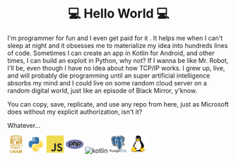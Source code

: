 <h1 align="center">&#128187; Hello World &#128187;</h1>
<p>I'm programmer for fun and I even get paid for it . It helps me when I can't sleep at night and it obsesses me to materialize my idea into hundreds lines of code. Sometimes I can create an app in Kotlin for Android, and other times, I can build an exploit in Python, why not? If I wanna be like Mr. Robot, I'll be, even though I have no idea about how TCP/IP works. I grew up, live, and will probably die programming until an super artificial intelligence absorbs my mind and I could live on some random cloud server on a random digital world, just like an episode of Black Mirror, y'know.</p>

<p>You can copy, save, replicate, and use any repo from here, just as Microsoft does without my explicit authorization, isn't it?</p>
<p>Whatever...</p>

<p>
    <img src="https://raw.githubusercontent.com/RbnAlexs/RbnAlexs/main/unam-png.png" alt="python" width="40" height="40"/> 
    <img src="https://raw.githubusercontent.com/devicons/devicon/master/icons/python/python-original.svg" alt="python" width="40" height="40"/> 
    <img src="https://raw.githubusercontent.com/devicons/devicon/master/icons/javascript/javascript-original.svg" alt="javascript" width="40" height="40"/>
    <img src="https://raw.githubusercontent.com/devicons/devicon/master/icons/php/php-original.svg" alt="php" width="40" height="40"/>
    <img src="https://www.vectorlogo.zone/logos/kotlinlang/kotlinlang-icon.svg" alt="kotlin" width="40" height="40"/> 
    <img src="https://raw.githubusercontent.com/devicons/devicon/master/icons/postgresql/postgresql-original-wordmark.svg" alt="postgresql" width="40" height="40"/>
    <img src="https://raw.githubusercontent.com/devicons/devicon/master/icons/linux/linux-original.svg" alt="linux" width="40" height="40"/>
</p>
<p>
    <!--<img src="https://raw.githubusercontent.com/RbnAlexs/RbnAlexs/main/tlacuache.jpg" />-->
</p>
